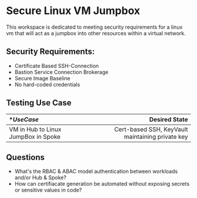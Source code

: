 # Secure Linux VM Jumpbox

This workspace is dedicated to meeting security requirements for a linux vm that will act as a jumpbox into other resources within a virtual network.

## Security Requirements:

* Certificate Based SSH-Connection
* Bastion Service Connection Brokerage
* Secure Image Baseline
* No hard-coded credentials

## Testing Use Case
 
| **UseCase*                                     | **Desired State**                            |
|:------------------------------------------------  | ----------------------------------------: |
| VM in Hub to Linux JumpBox in Spoke               | Cert-based SSH, KeyVault maintaining private key      |


## Questions

* What's the RBAC & ABAC model authentication between workloads and/or Hub & Spoke?
* How can certifiacate generation be automated without exposing secrets or sensitive values in code?